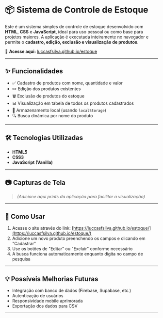 # 📦 Sistema de Controle de Estoque

Este é um sistema simples de controle de estoque desenvolvido com **HTML**, **CSS** e **JavaScript**, ideal para uso pessoal ou como base para projetos maiores. A aplicação é executada inteiramente no navegador e permite o **cadastro, edição, exclusão e visualização de produtos**.

🔗 **Acesse aqui:** [luccasfsilva.github.io/estoque](https://luccasfsilva.github.io/estoque/)

---

## ✨ Funcionalidades

- ✅ Cadastro de produtos com nome, quantidade e valor
- ✏️ Edição dos produtos existentes
- 🗑️ Exclusão de produtos do estoque
- 📊 Visualização em tabela de todos os produtos cadastrados
- 💾 Armazenamento local (usando `localStorage`)
- 🔍 Busca dinâmica por nome do produto

---

## 🛠️ Tecnologias Utilizadas

- **HTML5**
- **CSS3**
- **JavaScript (Vanilla)**

---

## 📷 Capturas de Tela

> *(Adicione aqui prints da aplicação para facilitar a visualização)*

---

## 🚀 Como Usar

1. Acesse o site através do link: [https://luccasfsilva.github.io/estoque/](https://luccasfsilva.github.io/estoque/)
2. Adicione um novo produto preenchendo os campos e clicando em "Cadastrar"
3. Use os botões de "Editar" ou "Excluir" conforme necessário
4. A busca funciona automaticamente enquanto digita no campo de pesquisa

---

## 💡 Possíveis Melhorias Futuras

- Integração com banco de dados (Firebase, Supabase, etc.)
- Autenticação de usuários
- Responsividade mobile aprimorada
- Exportação dos dados para CSV

---

